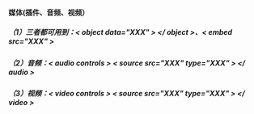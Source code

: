 #### 媒体(插件、音频、视频）

##### （1）三者都可用到：< object data="XXX" > </ object >、< embed src="XXX" > 

##### （2）音频：< audio controls > < source src="XXX" type="XXX" > </ audio >

##### （3）视频：< video controls > < source src="XXX" type="XXX" > </ video >
